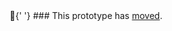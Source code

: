
<br><br><br><br>

<div style="margin: auto; max-width: 600px; text-align: center">
  <span role="img" aria-label="emoji">🥸</span>{' '}
  ### This prototype has&nbsp;<a href="https://platform-onboarding.vercel.app/">moved</a>.
</div>
